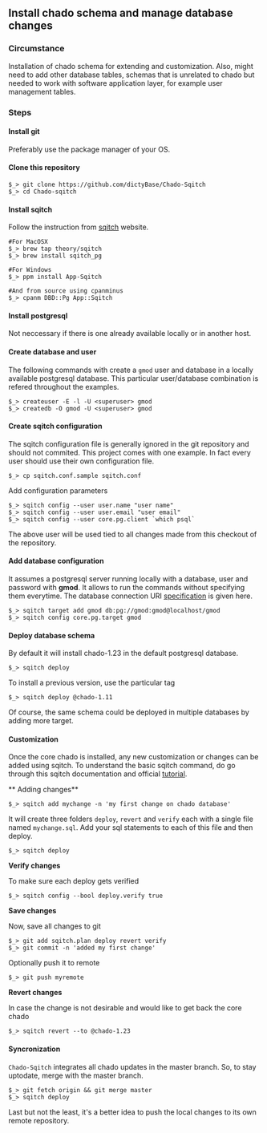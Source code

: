 ## Install chado schema and manage database changes
### Circumstance
Installation of chado schema for extending and customization. Also, might need
to add other database tables, schemas that is unrelated to chado but needed to
work with software application layer, for example user management tables.

### Steps
#### Install git
Preferably use the package manager of your OS.

#### Clone this repository
```
$_> git clone https://github.com/dictyBase/Chado-Sqitch
$_> cd Chado-sqitch
```

#### Install sqitch
Follow the instruction from [sqitch](http://sqitch.org) website.

```
#For MacOSX
$_> brew tap theory/sqitch
$_> brew install sqitch_pg

#For Windows
$_> ppm install App-Sqitch

#And from source using cpanminus
$_> cpanm DBD::Pg App::Sqitch
```

#### Install postgresql 
Not neccessary if there is one already available locally or in another host.

#### Create database and user
The following commands with create a ```gmod``` user and database in a
locally available postgresql database. This particular user/database
combination is refered throughout the examples.
```
$_> createuser -E -l -U <superuser> gmod
$_> createdb -O gmod -U <superuser> gmod
```

#### Create sqitch configuration
The sqitch configuration file is generally ignored in the git repository and
should not commited. This project comes with one example. In fact every user
should use their own configuration file.
``` 
$_> cp sqitch.conf.sample sqitch.conf
``` 

Add configuration parameters
```
$_> sqitch config --user user.name "user name"
$_> sqitch config --user user.email "user email"
$_> sqitch config --user core.pg.client `which psql`
```
The above user will be used tied to all changes made from this checkout of the
repository.

#### Add database configuration 
It assumes a postgresql server running locally with a database, user and
password with __gmod__. It allows to run the commands without specifying them
everytime. The database connection URI
[specification](https://metacpan.org/pod/URI::db) is given here.
```
$_> sqitch target add gmod db:pg://gmod:gmod@localhost/gmod
$_> sqitch config core.pg.target gmod
``` 

#### Deploy database schema
By default it will install chado-1.23 in the default postgresql database.
```
$_> sqitch deploy
```
To install a previous version, use the particular tag
```
$_> sqitch deploy @chado-1.11
```
Of course, the same schema could be deployed in multiple  databases by adding
more target.


#### Customization
Once the core chado is installed, any new customization or changes can be
added using sqitch. To understand the basic sqitch command, do go through this
sqitch documentation and official
[tutorial](https://metacpan.org/pod/distribution/App-Sqitch/lib/sqitchtutorial.pod).

** Adding changes**
```
$_> sqitch add mychange -n 'my first change on chado database'
```
It will create three folders ```deploy```, ```revert``` and ```verify``` each
with a single file named ```mychange.sql```. Add your sql statements to each of
this file and then deploy.
```
$_> sqitch deploy
```

**Verify changes**

To make sure each deploy gets verified
```
$_> sqitch config --bool deploy.verify true 
```

**Save changes**

Now, save all changes to git
```
$_> git add sqitch.plan deploy revert verify
$_> git commit -n 'added my first change'
```
Optionally push it to remote
```
$_> git push myremote
```

**Revert changes**

In case the change is not desirable and would like to get back the core chado

```
$_> sqitch revert --to @chado-1.23
```

#### Syncronization
```Chado-Sqitch``` integrates all chado updates in the master branch. So, to
stay uptodate, merge with the master branch.
```
$_> git fetch origin && git merge master
$_> sqitch deploy
```
Last but not the least, it's a better idea to push the local changes to its own
remote repository.
